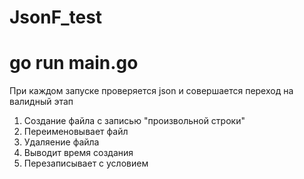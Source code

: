 # JsonF_test
# go run main.go 
 При каждом запуске проверяется json и совершается переход на валидный этап

1. Создание файла с записью "произвольной строки"
2. Переименовывает файл
3. Удаляение файла
4. Выводит время создания
5. Перезаписывает с условием



